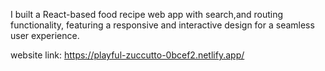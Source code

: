 I built a React-based food recipe web app with search,and routing functionality,
featuring a responsive and interactive design for a seamless user experience.

website link: https://playful-zuccutto-0bcef2.netlify.app/

